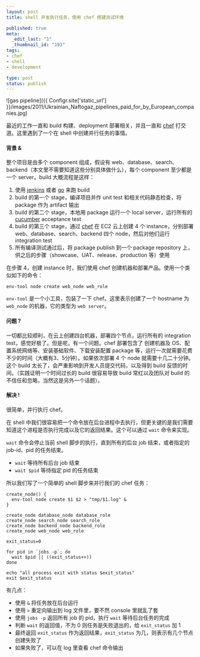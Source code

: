 ```yaml
---
layout: post
title: shell 并发执行任务，使用 chef 搭建测试环境

published: true
meta:
  _edit_last: "1"
  _thumbnail_id: "193"
tags:
- chef
- shell
- development

type: post
status: publish
---
```

![gas pipeline]({{ Configr.site['static_url'] }}/images/2011/Ukrainian_Naftogaz_pipelines_paid_for_by_European_companies.jpg)

最近的工作一直和 build 构建、deployment 部署相关，并且一直和 [chef](http://www.opscode.com/chef/) 打交道。这里遇到了一个在 shell 中创建并行任务的事情。

#### 背景 &

整个项目是由多个 component 组成，假设有 web、database、search、backend（本文里不需要知道这些分别具体做什么），每个 component 至少都是一个 server。build 大概流程是这样：

1. 使用 [jenkins](http://jenkins-ci.org/) 或者 [go](http://www.thoughtworks-studios.com/go-agile-release-management) 来跑 build
2. build 的第一个 stage，编译项目并作 unit test 和相关代码静态检查，将 package 作为 artifact 输出
3. build 的第二个 stage，本地用 package 运行一个 local server，运行所有的 [cucumber](http://cukes.info/) acceptance test
4. build 的第三个 stage，通过 [chef](http://www.opscode.com/chef/) 在 EC2 云上创建 4 个 instance，分别部署 web、database、search、backend 四个 node，然后对他们运行 integration test
5. 所有编译测试通过后，将 package publish 到一个 package repository 上，供之后的步骤（showcase、UAT、release、production 等）使用

<!-- more -->

在步骤 4，创建 instance 时，我们使用 chef 创建机器和部署产品。使用一个类似如下的命令：

    env-tool node create web_node web_role

`env-tool` 是一个小工具，包装了一下 chef。这里表示创建了一个 hostname 为 `web_node` 的机器，它的类型为 `web server`。

#### 问题 ?

一切都比较顺利，在云上创建四台机器，部署四个节点，运行所有的 integration test，感觉好极了。但是呢，有一个问题。chef 部署包含了 创建机器及 OS、配置系统网络等、安装基础软件、下载安装配置 package 等，运行一次就需要花费不少的时间（大概有3、5分钟）。如果依次部署 4 个 node 就需要十几二十分钟。这个 build 太长了，会严重影响到开发人员提交代码，以及得到 build 反馈的时间。（实践证明一个时间过长的 build 很容易导致 build 常红以及团队对 build 的不信任和忽略，当然这是另外一个话题）。

#### 解决 !

很简单，并行执行 chef。

在 shell 中我们很容易把一个命令放在后台进程中去执行，但更关键的是我们需要知道这个进程是否执行完成以及它的返回结果。这个可以通过 `wait` 命令来实现。

`wait` 命令会停止当前 shell 脚步的执行，直到所有的后台 job 结束，或者指定的 job-id、pid 的任务结束。

* `wait` 等待所有后台 job 结束
* `wait $pid` 等待指定 pid 的任务结束

所以我们写了一个简单的 shell 脚步来并行我们的 chef 任务：

    create_node() {
      env-tool node create $1 $2 > "tmp/$1.log" &
    }

    create_node database_node database_role
    create_node search_node search_role
    create_node backend_node backend_role
    create_node web_node web_role

    exit_status=0

    for pid in `jobs -p`; do
      wait $pid || ((exit_status++))
    done

    echo "all process exit with status $exit_status"
    exit $exit_status

有几点：

* 使用 `&` 将任务放在后台运行
* 使用 `>` 重定向输出到 log 文件里，要不然 console 里就乱了套
* 使用 `jobs -p` 返回所有 job 的 pid，执行 `wait` 等待后台任务的完成
* 判断 `wait` 的返回值，不为 0 则任务是失败退出的，给 `exit_status` 加 1
* 最终返回 `exit_status` 作为返回结果，`exit_status` 为几，则表示有几个节点创建失败了
* 如果失败了，可以在 log 里查看 chef 命令输出

